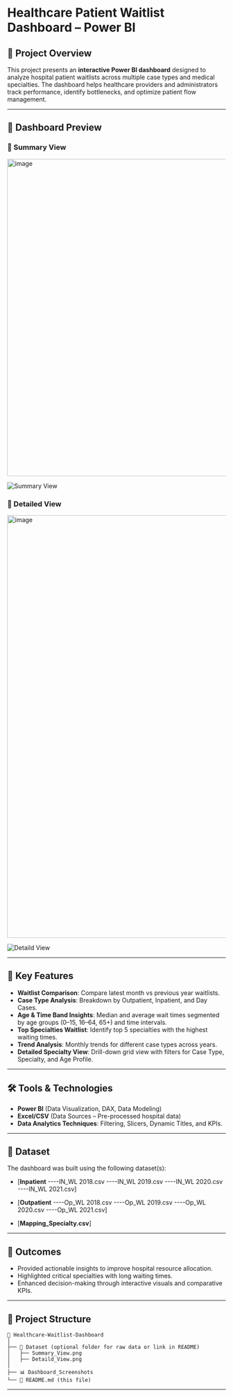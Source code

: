 # Healthcare Patient Waitlist Dashboard – Power BI

## 📌 Project Overview

This project presents an **interactive Power BI dashboard** designed to analyze hospital patient waitlists across multiple case types and medical specialties. The dashboard helps healthcare providers and administrators track performance, identify bottlenecks, and optimize patient flow management.

---

## 📸 Dashboard Preview

### 🔹 Summary View
<img width="1299" height="731" alt="image" src="https://github.com/user-attachments/assets/41603d0b-5f38-4f08-ae05-94fd128a6251" />

![Summary View](Dashboard_Screenshots/Summary_View.png)

### 🔹 Detailed View
<img width="1737" height="974" alt="image" src="https://github.com/user-attachments/assets/8a190609-b96b-4f30-badc-c19798a111e9" />

![Detaild View](Dashboard_Screenshots/Detaild_View.png)

---

## 🔑 Key Features

* **Waitlist Comparison**: Compare latest month vs previous year waitlists.
* **Case Type Analysis**: Breakdown by Outpatient, Inpatient, and Day Cases.
* **Age & Time Band Insights**: Median and average wait times segmented by age groups (0–15, 16–64, 65+) and time intervals.
* **Top Specialties Waitlist**: Identify top 5 specialties with the highest waiting times.
* **Trend Analysis**: Monthly trends for different case types across years.
* **Detailed Specialty View**: Drill-down grid view with filters for Case Type, Specialty, and Age Profile.

---

## 🛠 Tools & Technologies

* **Power BI** (Data Visualization, DAX, Data Modeling)
* **Excel/CSV** (Data Sources – Pre-processed hospital data)
* **Data Analytics Techniques**: Filtering, Slicers, Dynamic Titles, and KPIs.

---

## 📂 Dataset

The dashboard was built using the following dataset(s):

* [**Inpatient**
----IN_WL 2018.csv
----IN_WL 2019.csv
----IN_WL 2020.csv
----IN_WL 2021.csv]
  
* [**Outpatient**
----Op_WL 2018.csv
----Op_WL 2019.csv
----Op_WL 2020.csv
----Op_WL 2021.csv]

* [**Mapping_Specialty.csv**]
  
---

## 🚀 Outcomes

* Provided actionable insights to improve hospital resource allocation.
* Highlighted critical specialties with long waiting times.
* Enhanced decision-making through interactive visuals and comparative KPIs.

---

## 📂 Project Structure

```
📁 Healthcare-Waitlist-Dashboard
│
├── 📁 Dataset (optional folder for raw data or link in README)
│   ├── Summary_View.png
│   ├── Detaild_View.png
│
├── 📊 Dashboard_Screenshots
└── 📄 README.md (this file)
```

---
